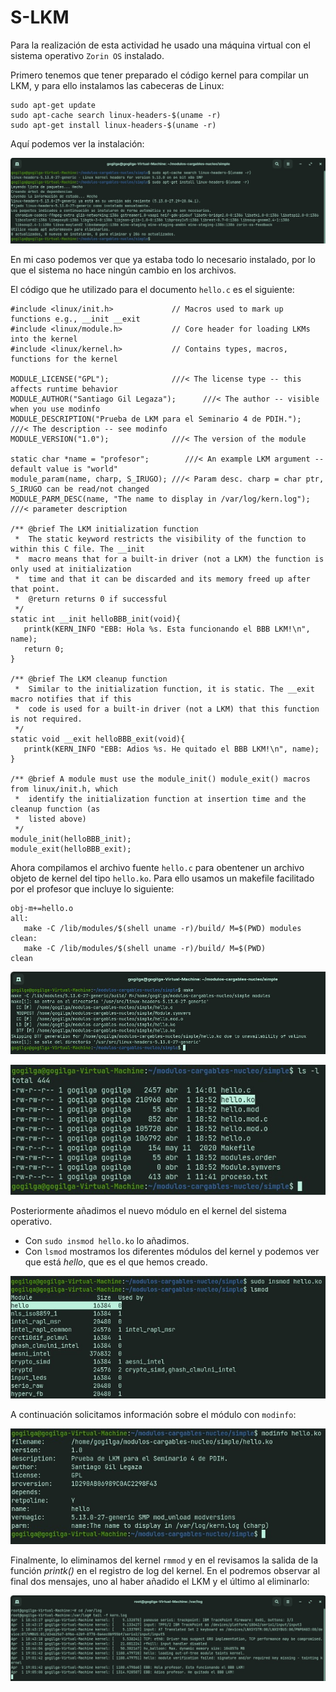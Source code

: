 # S-LKM 

Para la realización de esta actividad he usado una máquina virtual con el sistema operativo ``Zorin OS`` instalado.

Primero tenemos que tener preparado el código kernel para compilar un LKM, y para ello instalamos las cabeceras de Linux:
~~~
sudo apt-get update
sudo apt-cache search linux-headers-$(uname -r)
sudo apt-get install linux-headers-$(uname -r)
~~~

Aquí podemos ver la instalación:

![Imagen de la instalación](img/InstalarCosas.jpg)

En mi caso podemos ver que ya estaba todo lo necesario instalado, por lo que el sistema no hace ningún cambio en los archivos.

El código que he utilizado para el documento `hello.c` es el siguiente:

~~~
#include <linux/init.h>             // Macros used to mark up functions e.g., __init __exit
#include <linux/module.h>           // Core header for loading LKMs into the kernel
#include <linux/kernel.h>           // Contains types, macros, functions for the kernel

MODULE_LICENSE("GPL");              ///< The license type -- this affects runtime behavior
MODULE_AUTHOR("Santiago Gil Legaza");      ///< The author -- visible when you use modinfo
MODULE_DESCRIPTION("Prueba de LKM para el Seminario 4 de PDIH.");  ///< The description -- see modinfo
MODULE_VERSION("1.0");              ///< The version of the module

static char *name = "profesor";        ///< An example LKM argument -- default value is "world"
module_param(name, charp, S_IRUGO); ///< Param desc. charp = char ptr, S_IRUGO can be read/not changed
MODULE_PARM_DESC(name, "The name to display in /var/log/kern.log");  ///< parameter description

/** @brief The LKM initialization function
 *  The static keyword restricts the visibility of the function to within this C file. The __init
 *  macro means that for a built-in driver (not a LKM) the function is only used at initialization
 *  time and that it can be discarded and its memory freed up after that point.
 *  @return returns 0 if successful
 */
static int __init helloBBB_init(void){
   printk(KERN_INFO "EBB: Hola %s. Esta funcionando el BBB LKM!\n", name);
   return 0;
}

/** @brief The LKM cleanup function
 *  Similar to the initialization function, it is static. The __exit macro notifies that if this
 *  code is used for a built-in driver (not a LKM) that this function is not required.
 */
static void __exit helloBBB_exit(void){
   printk(KERN_INFO "EBB: Adios %s. He quitado el BBB LKM!\n", name);
}

/** @brief A module must use the module_init() module_exit() macros from linux/init.h, which
 *  identify the initialization function at insertion time and the cleanup function (as
 *  listed above)
 */
module_init(helloBBB_init);
module_exit(helloBBB_exit);
~~~

Ahora compilamos el archivo fuente `hello.c` para obentener un archivo objeto de kernel del tipo `hello.ko`. Para ello usamos un makefile facilitado por el profesor que incluye lo siguiente:

~~~
obj-m+=hello.o
all:
   make -C /lib/modules/$(shell uname -r)/build/ M=$(PWD) modules
clean:
   make -C /lib/modules/$(shell uname -r)/build/ M=$(PWD)
clean
~~~

![Imagen de la compilación](img/Make.jpg)

![Imagen mostrando el archivo](img/ls.jpg)

Posteriormente añadimos el nuevo módulo en el kernel del sistema operativo.

- Con ``sudo insmod hello.ko`` lo añadimos.
- Con `lsmod` mostramos los diferentes módulos del kernel y podemos ver que está *hello*, que es el que hemos creado.

![Imagen añadiendo](img/lsmod.jpg)

A continuación solicitamos información sobre el módulo con `modinfo`:

![Imagen modinfo](img/modinfo.jpg)

Finalmente, lo eliminamos del kernel ``rmmod`` y en el revisamos la salida de la función *printk()* en el registro de log del kernel. En el podremos observar al final dos mensajes, uno al haber añadido el LKM y el último al eliminarlo:

![Imagen rmood](img/RegistroSistema.jpg)